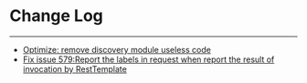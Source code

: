 # Change Log
---

- [Optimize: remove discovery module useless code](https://github.com/Tencent/spring-cloud-tencent/pull/597)
- [Fix issue 579:Report the labels in request when report the result of invocation by RestTemplate](https://github.com/Tencent/spring-cloud-tencent/pull/600)
